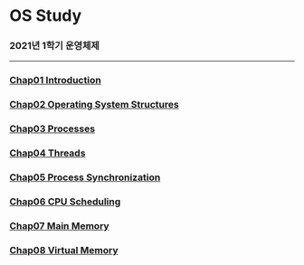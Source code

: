 # OS Study

### 2021년 1학기 운영체제

---

### [Chap01 Introduction](https://github.com/hyunmin0317/OS_Study/blob/main/note/chap01_Introduction.md)

### [Chap02 Operating System Structures](https://github.com/hyunmin0317/OS_Study/blob/main/note/chap02_Operating%20System%20Structures.md)

### [Chap03 Processes](https://github.com/hyunmin0317/OS_Study/blob/main/note/chap03_Processes.md)

### [Chap04 Threads](https://github.com/hyunmin0317/OS_Study/blob/main/note/chap04_Threads.md)

### [Chap05 Process Synchronization](https://github.com/hyunmin0317/OS_Study/blob/main/note/chap05_Process-Synchronization.md)

### [Chap06 CPU Scheduling](https://github.com/hyunmin0317/OS_Study/blob/main/note/chap06_CPU-Scheduling.md)

### [Chap07 Main Memory](https://github.com/hyunmin0317/OS_Study/blob/main/note/chap07_Main-Memory.md)

### [Chap08 Virtual Memory](https://github.com/hyunmin0317/OS_Study/blob/main/note/chap08_Virtual-Memory.md)
